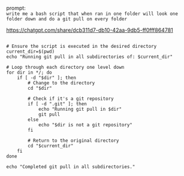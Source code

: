 prompt:  
```write me a bash script that when ran in one folder will look one folder down and do a git pull on every folder ```

https://chatgpt.com/share/dcb311d7-db10-42aa-9db5-ff0fff864781  

```#!/bin/bash

# Ensure the script is executed in the desired directory
current_dir=$(pwd)
echo "Running git pull in all subdirectories of: $current_dir"

# Loop through each directory one level down
for dir in */; do
    if [ -d "$dir" ]; then
        # Change to the directory
        cd "$dir"
        
        # Check if it's a git repository
        if [ -d ".git" ]; then
            echo "Running git pull in $dir"
            git pull
        else
            echo "$dir is not a git repository"
        fi
        
        # Return to the original directory
        cd "$current_dir"
    fi
done

echo "Completed git pull in all subdirectories."
```
